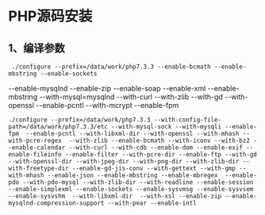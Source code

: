 # PHP源码安装

## 1、编译参数

     ./configure --prefix=/data/work/php7.3.3 --enable-bcmath --enable-mbstring --enable-sockets 
--enable-mysqlnd  --enable-zip --enable-soap --enable-xml --enable-mbstring --with-mysql=mysqlnd --with-curl --with-zlib --with-gd --with-openssl 
--enable-pcntl --with-mcrypt --enable-fpm

    ./configure --prefix=/data/work/php7.3.3 --with-config-file-path=/data/work/php7.3.3/etc --with-mysql-sock --with-mysqli --enable-fpm  --enable-pcntl --with-libxml-dir --with-openssl --with-mhash --with-pcre-regex  --with-zlib --enable-bcmath --with-iconv --with-bz2 --enable-calendar --with-curl --with-cdb --enable-dom --enable-exif --enable-fileinfo --enable-filter --with-pcre-dir --enable-ftp --with-gd --with-openssl-dir --with-jpeg-dir --with-png-dir --with-zlib-dir --with-freetype-dir --enable-gd-jis-conv --with-gettext --with-gmp --with-mhash --enable-json --enable-mbstring --enable-mbregex  --enable-pdo --with-pdo-mysql --with-zlib-dir --with-readline --enable-session --enable-simplexml --enable-sockets --enable-sysvmsg --enable-sysvsem --enable-sysvshm  --with-libxml-dir  --with-xsl --enable-zip --enable-mysqlnd-compression-support --with-pear --enable-intl